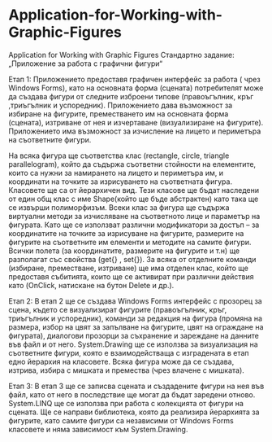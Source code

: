 # Application-for-Working-with-Graphic-Figures
Application for Working with Graphic Figures
Стандартно задание:  „Приложение за работа с графични фигури“

Етап 1:
 Приложението предоставя графичен интерфейс за работа ( чрез Windows Forms), като на основната форма (сцената) потребителят може да създава фигури от следните изброени типове (правоъгълник, кръг ,триъгълник и успоредник). Приложението дава възможност за избиране на фигурите, преместването им на основната форма (сцената), изтриване от нея и изчертаване (визуализиране на фигурите). Приложението има възможност за изчисление на лицето и периметъра на съответните фигури.

 На всяка фигура ще съответства клас (rectangle, circle, triangle parallelogram), който да съдържа съответни стойности на елементите, които са нужни за намирането на лицето и периметъра им, и координати на точките за изрисуването на съответната фигура. Класовете ще са от йерархичен вид.
 Тези класове ще бъдат наследени от един общ клас с име Shape(който ще бъде абстрактен) като така ще се извърши полиморфизъм. Всеки клас за фигура ще съдържа виртуални методи за изчисляване на съответното лице и параметър на фигурата. Като ще се използват различни модификатори за достъп – за координатите на точките за изрисуване на фигурите, размерите на фигурите на съответните им елементи и методите на самите фигури.
Всички полета (за координатите, размерите на фигурите и т.н) ще разполагат със свойства (get{} , set{}). 
За всяка от отделните команди (избиране, преместване, изтриване) ще има отделен клас, който ще предоставя събитията, които ще се активират при различни действия като (OnClick, натискане на бутон Delete и др.).


Етап 2:
 В етап 2 ще се създава Windows Forms интерфейс с прозорец за сцена, където се визуализират фигурите (правоъгълник, кръг, триъгълник и успоредник), команди за редакция на фигура (промяна на размера, избор на цвят за запълване на фигурите, цвят на ограждане на фигурата), диалогови прозорци за съхранение и зареждане на данните във файл и от него.
 System.Drawing ще се използва за визуализация на съответните фигури, която е взаимодействаща с изградената в етап едно йерархия на класовете. Всяка фигура може да се създава, изтрива, избира с мишката и премества (чрез влачене с мишката).

Етап 3:
 В етап 3 ще се записва сцената и създадените фигури на нея във файл, като от него в последствие ще могат да бъдат заредени отново. System.LINQ ще се използва при работа с колекцията от фигури на сцената.
  Ще се направи библиотека, която да реализира йерархията за фигурите, като самите фигури са независими от Windows Forms класовете и няма зависимост към System.Drawing.

